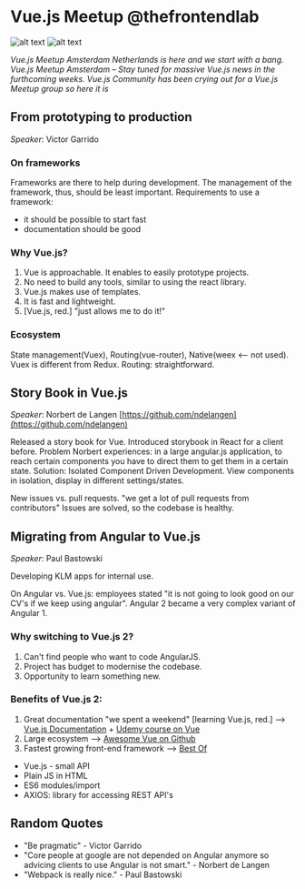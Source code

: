 # Vue.js Meetup @thefrontendlab

![alt text](https://vuejs.org/images/logo.png)
![alt text](https://secure.meetupstatic.com/photos/event/9/7/c/8/highres_459758856.jpeg)

_Vue.js Meetup Amsterdam Netherlands is here and we start with a bang. Vue.js Meetup Amsterdam – Stay tuned for massive Vue.js news in the furthcoming weeks. Vue.js Community has been crying out for a Vue.js Meetup group so here it is_

## From prototyping to production

_Speaker_: Victor Garrido

### On frameworks

Frameworks are there to help during development. The management of the framework, thus, should be least important. Requirements to use a framework: 
+ it should be possible to start fast
+ documentation should be good

### Why Vue.js?

1. Vue is approachable. It enables to easily prototype projects.
2. No need to build any tools, similar to using the react library. 
3. Vue.js makes use of templates. 
4. It is fast and lightweight.
5. [Vue.js, red.] "just allows me to do it!"

### Ecosystem

State management(Vuex), Routing(vue-router), Native(weex <-- not used).
Vuex is different from Redux. Routing: straightforward. 



## Story Book in Vue.js

_Speaker_: Norbert de Langen
[https://github.com/ndelangen](https://github.com/ndelangen)

Released a story book for Vue. Introduced storybook in React for a client before. Problem Norbert experiences: in a large angular.js application, to reach certain components you have to direct them to get them in a certain state. Solution: Isolated Component Driven Development. View components in isolation, display in different settings/states. 

New issues vs. pull requests. "we get a lot of pull requests from contributors" Issues are solved, so the codebase is healthy. 



## Migrating from Angular to Vue.js
_Speaker_: Paul Bastowski

Developing KLM apps for internal use. 

On Angular vs. Vue.js: employees stated "it is not going to look good on our CV's if we keep using angular". Angular 2 became a very complex variant of Angular 1.

### Why switching to Vue.js 2?

1. Can't find people who want to code  AngularJS. 
2. Project has budget to modernise the codebase. 
3. Opportunity to learn something new. 

### Benefits of Vue.js 2:
1. Great documentation "we spent a weekend" [learning Vue.js, red.] --> [Vue.js Documentation](https://vuejs.org/) + [Udemy course on Vue](https://www.udemy.com/vuejs-2-the-complete-guide/)
2. Large ecosystem --> [Awesome Vue on Github](https://github.com/vuejs/awesome-vue)
3. Fastest growing front-end framework --> [Best Of](https://bestof.js.org/tags/framework/trending/this-month)

* Vue.js - small API
* Plain JS in HTML
* ES6 modules/import
* AXIOS: library for accessing REST API's 

## Random Quotes

* "Be pragmatic" - Victor Garrido
* "Core people at google are not depended on Angular anymore so advicing clients to use Angular is not smart." - Norbert de Langen
* "Webpack is really nice." - Paul Bastowski
